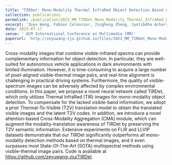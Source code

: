 ```yaml
---
title: "TIRDet: Mono-Modality Thermal InfraRed Object Detection Based on Prior Thermal-To-Visible Translation"
collection: publications
permalink: /publication/2023_MM_TIRDet_Mono_Modality_Thermal_InfraRed_Object_Detection
excerpt: 'Zeyu Wang, Fabien Colonnier, Jinghong Zheng, Jyotibdha Acharya, Wenyu Jiang, Kejie Huang.'
date: 2023-07-17
venue: ' ACM International Conference on Multimedia (MM)'
paperurl: 'http://zeyuwang-zju.github.io/files/2023_MM_TIRDet_Mono-Modality_Thermal_InfraRed_Object_Detection.pdf'
---
```


Cross-modality images that combine visible-infrared spectra can provide complementary information for object detection. In particular, they are well-suited for autonomous vehicle applications in dark environments with limited illumination. However, it is time-consuming to acquire a large number of pixel-aligned visible-thermal image pairs, and real-time alignment is challenging in practical driving systems. Furthermore, the quality of visible-spectrum images can be adversely affected by complex environmental conditions. In this paper, we propose a novel neural network called TIRDet, which only utilizes Thermal InfraRed (TIR) images for mono-modality object detection. To compensate for the lacked visible-band information, we adopt a prior Thermal-To-Visible (T2V) translation model to obtain the translated visible images and the latent T2V codes. In addition, we introduce a novel attention-based Cross-Modality Aggregation (CMA) module, which can augment the modality-translation awareness of TIRDet by preserving the T2V semantic information. Extensive experiments on FLIR and LLVIP datasets demonstrate that our TIRDet significantly outperforms all mono-modality detection methods based on thermal images, and it even surpasses most State-Of-The-Art (SOTA) multispectral methods using visible-thermal image pairs. Code is available at https://github.com/zeyuwang-zju/TIRDet.

